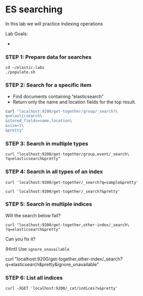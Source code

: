 # ES searching

In this lab we will practice indexing operations


Lab Goals:

*

### STEP 1: Prepare data for searches

    cd ~/elastic-labs
    ./populate.sh

### STEP 2: Search for a specific item

* Find documents containing “elasticsearch”
* Return only the name and location fields for the top result.

```bash
curl "localhost:9200/get-together/group/_search?\
q=elasticsearch\
&stored_fields=name,location\
&size=1\
&pretty"
```

### STEP 3: Search in multiple types

    curl "localhost:9200/get-together/group,event/_search\
    ?q=elasticsearch&pretty"

### STEP 4: Search in all types of an index    

    curl 'localhost:9200/get-together/_search?q=sample&pretty'

    curl 'localhost:9200/get-together/_search?&pretty'

### STEP 5: Search in multiple indices

Will the search below fail?    

    curl "localhost:9200/get-together,other-index/_search\
    ?q=elasticsearch&pretty"

Can you fix it?

(Hint) Use `ignore_unavailable`

curl "localhost:9200/get-together,other-index/_search\?q=elasticsearch&pretty&ignore_unavailable"

### STEP 6: List all indices

    curl -XGET 'localhost:9200/_cat/indices?v&pretty'
